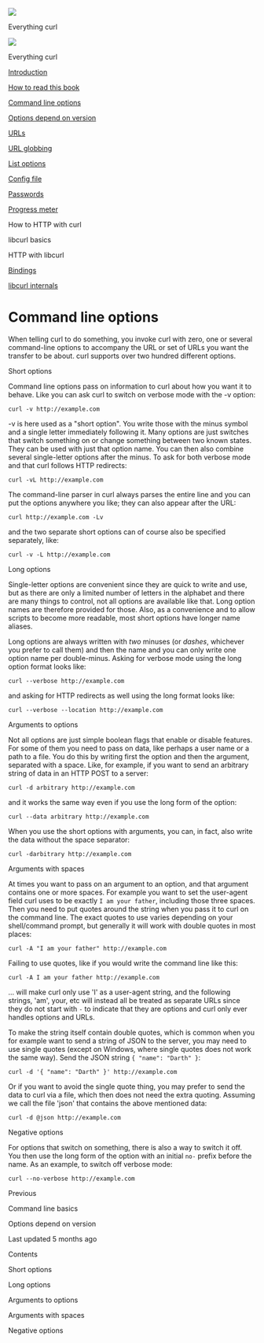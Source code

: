 <a href="../index.html" class="link-a079aa82--primary-53a25e66--logoLink-10d08504"></a>

<img src="https://gblobscdn.gitbook.com/orgs%2F-LxuH0qSm4xO9nWfEBlB%2Favatar.png?alt=media" class="image-67b14f24--avatar-1c1d03ec" />

<span class="text-4505230f--UIH400-4e41e82a--textContentFamily-49a318e1--spaceNameText-677c2969">Everything curl</span>

<a href="../index.html" class="link-a079aa82--primary-53a25e66--logoLink-10d08504"></a>

<img src="https://gblobscdn.gitbook.com/orgs%2F-LxuH0qSm4xO9nWfEBlB%2Favatar.png?alt=media" class="image-67b14f24--avatar-1c1d03ec" />

<span class="text-4505230f--UIH400-4e41e82a--textContentFamily-49a318e1--spaceNameText-677c2969">Everything curl</span>

<a href="../index.html" class="navButton-94f2579c--navButtonClickable-161b88ca"><span class="text-4505230f--UIH300-2063425d--textContentFamily-49a318e1--navButtonLabel-14a4968f">Introduction</span></a>

<a href="../how-to-read.html" class="navButton-94f2579c--navButtonClickable-161b88ca"><span class="text-4505230f--UIH300-2063425d--textContentFamily-49a318e1--navButtonLabel-14a4968f">How to read this book</span></a>



<a href="options.html" class="navButton-94f2579c--pageItemWithChildrenNested-2c5d8183--navButtonClickable-161b88ca--navButtonOpened-6a88552e"><span class="text-4505230f--UIH300-2063425d--textContentFamily-49a318e1--navButtonLabel-14a4968f">Command line options</span></a>

<a href="versions.html" class="navButton-94f2579c--pageItemWithChildrenNested-2c5d8183--navButtonClickable-161b88ca"><span class="text-4505230f--UIH300-2063425d--textContentFamily-49a318e1--navButtonLabel-14a4968f">Options depend on version</span></a>

<a href="urls.html" class="navButton-94f2579c--pageItemWithChildrenNested-2c5d8183--navButtonClickable-161b88ca"><span class="text-4505230f--UIH300-2063425d--textContentFamily-49a318e1--navButtonLabel-14a4968f">URLs</span></a>

<a href="globbing.html" class="navButton-94f2579c--pageItemWithChildrenNested-2c5d8183--navButtonClickable-161b88ca"><span class="text-4505230f--UIH300-2063425d--textContentFamily-49a318e1--navButtonLabel-14a4968f">URL globbing</span></a>

<a href="listopts.html" class="navButton-94f2579c--pageItemWithChildrenNested-2c5d8183--navButtonClickable-161b88ca"><span class="text-4505230f--UIH300-2063425d--textContentFamily-49a318e1--navButtonLabel-14a4968f">List options</span></a>

<a href="configfile.html" class="navButton-94f2579c--pageItemWithChildrenNested-2c5d8183--navButtonClickable-161b88ca"><span class="text-4505230f--UIH300-2063425d--textContentFamily-49a318e1--navButtonLabel-14a4968f">Config file</span></a>

<a href="passwords.html" class="navButton-94f2579c--pageItemWithChildrenNested-2c5d8183--navButtonClickable-161b88ca"><span class="text-4505230f--UIH300-2063425d--textContentFamily-49a318e1--navButtonLabel-14a4968f">Passwords</span></a>

<a href="progressmeter.html" class="navButton-94f2579c--pageItemWithChildrenNested-2c5d8183--navButtonClickable-161b88ca"><span class="text-4505230f--UIH300-2063425d--textContentFamily-49a318e1--navButtonLabel-14a4968f">Progress meter</span></a>



<span class="text-4505230f--UIH300-2063425d--textContentFamily-49a318e1--navButtonLabel-14a4968f">How to HTTP with curl</span>

<span class="text-4505230f--UIH300-2063425d--textContentFamily-49a318e1--navButtonLabel-14a4968f">libcurl basics</span>

<span class="text-4505230f--UIH300-2063425d--textContentFamily-49a318e1--navButtonLabel-14a4968f">HTTP with libcurl</span>

<a href="../bindings.html" class="navButton-94f2579c--navButtonClickable-161b88ca"><span class="text-4505230f--UIH300-2063425d--textContentFamily-49a318e1--navButtonLabel-14a4968f">Bindings</span></a>

<a href="../internals.html" class="navButton-94f2579c--navButtonClickable-161b88ca"><span class="text-4505230f--UIH300-2063425d--textContentFamily-49a318e1--navButtonLabel-14a4968f">libcurl internals</span></a>

<a href="../bookindex.html" class="navButton-94f2579c--navButtonClickable-161b88ca"><span class="text-4505230f--UIH300-2063425d--textContentFamily-49a318e1--navButtonLabel-14a4968f"></span></a>





# <span class="text-4505230f--DisplayH900-bfb998fa--textContentFamily-49a318e1">Command line options</span>

<span class="text-4505230f--UIH300-2063425d--textUIFamily-5ebd8e40--text-8ee2c8b2"></span>

<span class="text-4505230f--UIH300-2063425d--textUIFamily-5ebd8e40--text-8ee2c8b2"></span>

<span class="text-4505230f--TextH400-3033861f--textContentFamily-49a318e1"><span data-key="6889b47104b74d07a5d7353d30fbed4d"><span data-offset-key="6889b47104b74d07a5d7353d30fbed4d:0">When telling curl to do something, you invoke curl with zero, one or several command-line options to accompany the URL or set of URLs you want the transfer to be about. curl supports over two hundred different options.</span></span></span>

<span class="text-4505230f--HeadingH700-04e1a2a3--textContentFamily-49a318e1"><span data-key="caaa0b3edb114d1f845a1febd97f0061"><span data-offset-key="caaa0b3edb114d1f845a1febd97f0061:0">Short options</span></span></span>

<span class="text-4505230f--TextH400-3033861f--textContentFamily-49a318e1"><span data-key="299e4c0d84ea45fe8f23527dffd690b0"><span data-offset-key="299e4c0d84ea45fe8f23527dffd690b0:0">Command line options pass on information to curl about how you want it to behave. Like you can ask curl to switch on verbose mode with the -v option:</span></span></span>

    curl -v http://example.com

<span class="text-4505230f--TextH400-3033861f--textContentFamily-49a318e1"><span data-key="92fafc02aa6943f399ec8bc2798cfc9f"><span data-offset-key="92fafc02aa6943f399ec8bc2798cfc9f:0">-v is here used as a "short option". You write those with the minus symbol and a single letter immediately following it. Many options are just switches that switch something on or change something between two known states. They can be used with just that option name. You can then also combine several single-letter options after the minus. To ask for both verbose mode and that curl follows HTTP redirects:</span></span></span>

    curl -vL http://example.com

<span class="text-4505230f--TextH400-3033861f--textContentFamily-49a318e1"><span data-key="7dc8cf26bb534a68b43d35aaca0eeade"><span data-offset-key="7dc8cf26bb534a68b43d35aaca0eeade:0">The command-line parser in curl always parses the entire line and you can put the options anywhere you like; they can also appear after the URL:</span></span></span>

    curl http://example.com -Lv

<span class="text-4505230f--TextH400-3033861f--textContentFamily-49a318e1"><span data-key="a7d3540d112947f7a8f5056832f1056e"><span data-offset-key="a7d3540d112947f7a8f5056832f1056e:0">and the two separate short options can of course also be specified separately, like:</span></span></span>

    curl -v -L http://example.com

<span class="text-4505230f--HeadingH700-04e1a2a3--textContentFamily-49a318e1"><span data-key="56174cca91d04b45a44030e443e21474"><span data-offset-key="56174cca91d04b45a44030e443e21474:0">Long options</span></span></span>

<span class="text-4505230f--TextH400-3033861f--textContentFamily-49a318e1"><span data-key="69c8e6d48e1d4197af8fd979170ecd06"><span data-offset-key="69c8e6d48e1d4197af8fd979170ecd06:0">Single-letter options are convenient since they are quick to write and use, but as there are only a limited number of letters in the alphabet and there are many things to control, not all options are available like that. Long option names are therefore provided for those. Also, as a convenience and to allow scripts to become more readable, most short options have longer name aliases.</span></span></span>

<span class="text-4505230f--TextH400-3033861f--textContentFamily-49a318e1"><span data-key="61fe644b7c9849e8810b39bb712b0717"><span data-offset-key="61fe644b7c9849e8810b39bb712b0717:0">Long options are always written with </span><span data-offset-key="61fe644b7c9849e8810b39bb712b0717:1">_two_</span><span data-offset-key="61fe644b7c9849e8810b39bb712b0717:2"> minuses (or </span><span data-offset-key="61fe644b7c9849e8810b39bb712b0717:3">_dashes_</span><span data-offset-key="61fe644b7c9849e8810b39bb712b0717:4">, whichever you prefer to call them) and then the name and you can only write one option name per double-minus. Asking for verbose mode using the long option format looks like:</span></span></span>

    curl --verbose http://example.com

<span class="text-4505230f--TextH400-3033861f--textContentFamily-49a318e1"><span data-key="7baf63549f2748bb8f8de854e3d1154f"><span data-offset-key="7baf63549f2748bb8f8de854e3d1154f:0">and asking for HTTP redirects as well using the long format looks like:</span></span></span>

    curl --verbose --location http://example.com

<span class="text-4505230f--HeadingH700-04e1a2a3--textContentFamily-49a318e1"><span data-key="aedf3da1200140198027da9c7cf8bb1d"><span data-offset-key="aedf3da1200140198027da9c7cf8bb1d:0">Arguments to options</span></span></span>

<span class="text-4505230f--TextH400-3033861f--textContentFamily-49a318e1"><span data-key="c09bf76f12a74b08b0e079b0d0f093ba"><span data-offset-key="c09bf76f12a74b08b0e079b0d0f093ba:0">Not all options are just simple boolean flags that enable or disable features. For some of them you need to pass on data, like perhaps a user name or a path to a file. You do this by writing first the option and then the argument, separated with a space. Like, for example, if you want to send an arbitrary string of data in an HTTP POST to a server:</span></span></span>

    curl -d arbitrary http://example.com

<span class="text-4505230f--TextH400-3033861f--textContentFamily-49a318e1"><span data-key="d7133109d14d4908b8ad98654f5c5f29"><span data-offset-key="d7133109d14d4908b8ad98654f5c5f29:0">and it works the same way even if you use the long form of the option:</span></span></span>

    curl --data arbitrary http://example.com

<span class="text-4505230f--TextH400-3033861f--textContentFamily-49a318e1"><span data-key="56b05c47b93a4224a5953b77cd9090f5"><span data-offset-key="56b05c47b93a4224a5953b77cd9090f5:0">When you use the short options with arguments, you can, in fact, also write the data without the space separator:</span></span></span>

    curl -darbitrary http://example.com

<span class="text-4505230f--HeadingH700-04e1a2a3--textContentFamily-49a318e1"><span data-key="35eaf0c0369f4b99aeb2aaa8f1a3e9b8"><span data-offset-key="35eaf0c0369f4b99aeb2aaa8f1a3e9b8:0">Arguments with spaces</span></span></span>

<span class="text-4505230f--TextH400-3033861f--textContentFamily-49a318e1"><span data-key="6bf276944bb54f66882845c95b47651f"><span data-offset-key="6bf276944bb54f66882845c95b47651f:0">At times you want to pass on an argument to an option, and that argument contains one or more spaces. For example you want to set the user-agent field curl uses to be exactly </span><span data-offset-key="6bf276944bb54f66882845c95b47651f:1">`I am your father`</span><span data-offset-key="6bf276944bb54f66882845c95b47651f:2">, including those three spaces. Then you need to put quotes around the string when you pass it to curl on the command line. The exact quotes to use varies depending on your shell/command prompt, but generally it will work with double quotes in most places:</span></span></span>

    curl -A "I am your father" http://example.com

<span class="text-4505230f--TextH400-3033861f--textContentFamily-49a318e1"><span data-key="043d58a9ce444228b158946fddc8fadf"><span data-offset-key="043d58a9ce444228b158946fddc8fadf:0">Failing to use quotes, like if you would write the command line like this:</span></span></span>

    curl -A I am your father http://example.com

<span class="text-4505230f--TextH400-3033861f--textContentFamily-49a318e1"><span data-key="56e91ff5b20c4e06ba51965a7789cf83"><span data-offset-key="56e91ff5b20c4e06ba51965a7789cf83:0">… will make curl only use 'I' as a user-agent string, and the following strings, 'am', your, etc will instead all be treated as separate URLs since they do not start with </span><span data-offset-key="56e91ff5b20c4e06ba51965a7789cf83:1">`-`</span><span data-offset-key="56e91ff5b20c4e06ba51965a7789cf83:2"> to indicate that they are options and curl only ever handles options and URLs.</span></span></span>

<span class="text-4505230f--TextH400-3033861f--textContentFamily-49a318e1"><span data-key="d4a2cded317d41c383bfc4f819ef0468"><span data-offset-key="d4a2cded317d41c383bfc4f819ef0468:0">To make the string itself contain double quotes, which is common when you for example want to send a string of JSON to the server, you may need to use single quotes (except on Windows, where single quotes does not work the same way). Send the JSON string </span><span data-offset-key="d4a2cded317d41c383bfc4f819ef0468:1">`{ "name": "Darth" }`</span><span data-offset-key="d4a2cded317d41c383bfc4f819ef0468:2">:</span></span></span>

    curl -d '{ "name": "Darth" }' http://example.com

<span class="text-4505230f--TextH400-3033861f--textContentFamily-49a318e1"><span data-key="39102e31e65842b2b3a4395db38817e4"><span data-offset-key="39102e31e65842b2b3a4395db38817e4:0">Or if you want to avoid the single quote thing, you may prefer to send the data to curl via a file, which then does not need the extra quoting. Assuming we call the file 'json' that contains the above mentioned data:</span></span></span>

    curl -d @json http://example.com

<span class="text-4505230f--HeadingH700-04e1a2a3--textContentFamily-49a318e1"><span data-key="6f8cf025c931454f917b05fde57f41dc"><span data-offset-key="6f8cf025c931454f917b05fde57f41dc:0">Negative options</span></span></span>

<span class="text-4505230f--TextH400-3033861f--textContentFamily-49a318e1"><span data-key="33cd62a85af442a887f7563ccc8e340c"><span data-offset-key="33cd62a85af442a887f7563ccc8e340c:0">For options that switch on something, there is also a way to switch it off. You then use the long form of the option with an initial </span><span data-offset-key="33cd62a85af442a887f7563ccc8e340c:1">`no-`</span><span data-offset-key="33cd62a85af442a887f7563ccc8e340c:2"> prefix before the name. As an example, to switch off verbose mode:</span></span></span>

    curl --no-verbose http://example.com

<a href="../cmdline.html" class="reset-3c756112--card-6570f064--whiteCard-fff091a4--cardPrevious-56a5e674"></a>

<span class="text-4505230f--TextH200-a3425406--textContentFamily-49a318e1">Previous</span>

<span class="text-4505230f--UIH400-4e41e82a--textContentFamily-49a318e1">Command line basics</span>

<a href="versions.html" class="reset-3c756112--card-6570f064--whiteCard-fff091a4--cardNext-19241c42"></a>


<span class="text-4505230f--UIH400-4e41e82a--textContentFamily-49a318e1">Options depend on version</span>



<span class="text-4505230f--TextH200-a3425406--textContentFamily-49a318e1">Last updated 5 months ago</span>



<span class="text-4505230f--InfoH100-1e92e1d1--textContentFamily-49a318e1">Contents</span>

<a href="options.html#short-options" class="reset-3c756112--menuItem-aa02f6ec--menuItemLight-757d5235--menuItemInline-173bdf97--pageTocItem-f4427024"></a>

<span class="text-4505230f--UIH300-2063425d--textContentFamily-49a318e1"><span class="text-4505230f--UIH200-50ead35f--textContentFamily-49a318e1">Short options</span></span>

<a href="options.html#long-options" class="reset-3c756112--menuItem-aa02f6ec--menuItemLight-757d5235--menuItemInline-173bdf97--pageTocItem-f4427024"></a>

<span class="text-4505230f--UIH300-2063425d--textContentFamily-49a318e1"><span class="text-4505230f--UIH200-50ead35f--textContentFamily-49a318e1">Long options</span></span>

<a href="options.html#arguments-to-options" class="reset-3c756112--menuItem-aa02f6ec--menuItemLight-757d5235--menuItemInline-173bdf97--pageTocItem-f4427024"></a>

<span class="text-4505230f--UIH300-2063425d--textContentFamily-49a318e1"><span class="text-4505230f--UIH200-50ead35f--textContentFamily-49a318e1">Arguments to options</span></span>

<a href="options.html#arguments-with-spaces" class="reset-3c756112--menuItem-aa02f6ec--menuItemLight-757d5235--menuItemInline-173bdf97--pageTocItem-f4427024"></a>

<span class="text-4505230f--UIH300-2063425d--textContentFamily-49a318e1"><span class="text-4505230f--UIH200-50ead35f--textContentFamily-49a318e1">Arguments with spaces</span></span>

<a href="options.html#negative-options" class="reset-3c756112--menuItem-aa02f6ec--menuItemLight-757d5235--menuItemInline-173bdf97--pageTocItem-f4427024"></a>

<span class="text-4505230f--UIH300-2063425d--textContentFamily-49a318e1"><span class="text-4505230f--UIH200-50ead35f--textContentFamily-49a318e1">Negative options</span></span>
